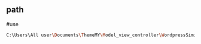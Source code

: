 ## path 
#use
```bash
C:\Users\All user\Documents\ThemeMY\Model_view_controller\WordpressSimiler\NodejsUse\excel-generator
```

